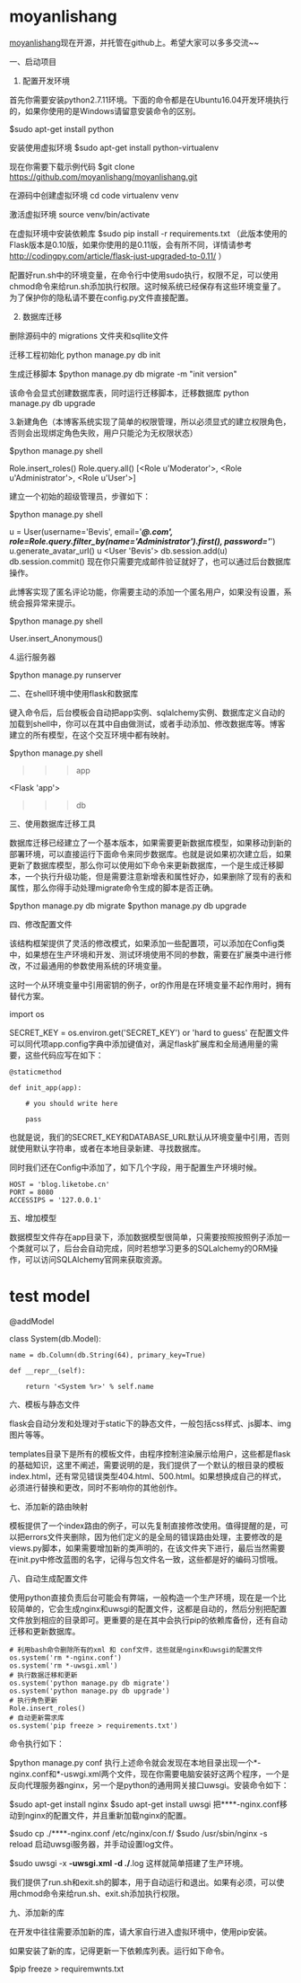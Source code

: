 # moyanlishang
[moyanlishang](https://github.com/moyanlishang/moyanlishang)现在开源，并托管在github上。希望大家可以多多交流~~

一、启动项目


1. 配置开发环境

首先你需要安装python2.7.11环境。下面的命令都是在Ubuntu16.04开发环境执行的，如果你使用的是Windows请留意安装命令的区别。

$sudo apt-get install python

安装使用虚拟环境
$sudo apt-get install python-virtualenv

现在你需要下载示例代码
$git clone https://github.com/moyanlishang/moyanlishang.git

在源码中创建虚拟环境
cd code
virtualenv venv

激活虚拟环境
source venv/bin/activate

在虚拟环境中安装依赖库
$sudo pip install -r requirements.txt （此版本使用的Flask版本是0.10版，如果你使用的是0.11版，会有所不同，详情请参考 http://codingpy.com/article/flask-just-upgraded-to-0.11/ ）

配置好run.sh中的环境变量，在命令行中使用sudo执行，权限不足，可以使用chmod命令来给run.sh添加执行权限。这时候系统已经保存有这些环境变量了。为了保护你的隐私请不要在config.py文件直接配置。

2. 数据库迁移

删除源码中的 migrations 文件夹和sqllite文件 

迁移工程初始化
python manage.py db init

生成迁移脚本
$python manage.py db migrate -m "init version"

该命令会显式创建数据库表，同时运行迁移脚本，迁移数据库
python manage.py db upgrade

3.新建角色（本博客系统实现了简单的权限管理，所以必须显式的建立权限角色，否则会出现绑定角色失败，用户只能沦为无权限状态）

$python manage.py shell

Role.insert_roles()
Role.query.all()
[<Role u'Moderator'>, <Role u'Administrator'>, <Role u'User'>]


建立一个初始的超级管理员，步骤如下：

$python manage.py shell

u = User(username='Bevis', email='*****@**.com', role=Role.query.filter_by(name='Administrator').first(),  password='***')
u.generate_avatar_url()
u
 <User 'Bevis'>
 db.session.add(u)
 db.session.commit()
现在你只需要完成邮件验证就好了，也可以通过后台数据库操作。

此博客实现了匿名评论功能，你需要主动的添加一个匿名用户，如果没有设置，系统会报异常来提示。

$python manage.py shell

User.insert_Anonymous()

4.运行服务器

$python manage.py runserver


二、在shell环境中使用flask和数据库

键入命令后，后台模板会自动把app实例、sqlalchemy实例、数据库定义自动的加载到shell中，你可以在其中自由做测试，或者手动添加、修改数据库等。博客建立的所有模型，在这个交互环境中都有映射。

$python manage.py shell

>>>app

 <Flask 'app'>

 >>> db

 <SQLAlchemy engine='sqlite:////home/moyanlishang/moyanlishang/code/data-dev.sqlite'>


三、使用数据库迁移工具

数据库迁移已经建立了一个基本版本，如果需要更新数据库模型，如果移动到新的部署环境，可以直接运行下面命令来同步数据库。也就是说如果初次建立后，如果更新了数据库模型，那么你可以使用如下命令来更新数据库，一个是生成迁移脚本，一个执行升级功能，但是需要注意新增表和属性好办，如果删除了现有的表和属性，那么你得手动处理migrate命令生成的脚本是否正确。

$python manage.py db migrate
$python manage.py db upgrade


四、修改配置文件

该结构框架提供了灵活的修改模式，如果添加一些配置项，可以添加在Config类中，如果想在生产环境和开发、测试环境使用不同的参数，需要在扩展类中进行修改，不过最通用的参数使用系统的环境变量。

这时一个从环境变量中引用密钥的例子，or的作用是在环境变量不起作用时，拥有替代方案。

import os

SECRET_KEY = os.environ.get('SECRET_KEY') or 'hard to guess'
在配置文件可以同代项app.config字典中添加键值对，满足flask扩展库和全局通用量的需要，这些代码应写在如下：

    @staticmethod

    def init_app(app):

        # you should write here

        pass
也就是说，我们的SECRET_KEY和DATABASE_URL默认从环境变量中引用，否则就使用默认字符串，或者在本地目录新建、寻找数据库。

同时我们还在Config中添加了，如下几个字段，用于配置生产环境时候。

    HOST = 'blog.liketobe.cn'
    PORT = 8080
    ACCESSIPS = '127.0.0.1'


五、增加模型

数据模型文件存在app目录下，添加数据模型很简单，只需要按照按照例子添加一个类就可以了，后台会自动完成，同时若想学习更多的SQLalchemy的ORM操作，可以访问SQLAlchemy官网来获取资源。

# test model

@addModel

class System(db.Model):

    name = db.Column(db.String(64), primary_key=True)

    def __repr__(self):

        return '<System %r>' % self.name
		

六、模板与静态文件

flask会自动分发和处理对于static下的静态文件，一般包括css样式、js脚本、img图片等等。

templates目录下是所有的模板文件，由程序控制渲染展示给用户，这些都是flask的基础知识，这里不阐述，需要说明的是，我们提供了一个默认的根目录的模板index.html，还有常见错误类型404.html、500.html。如果想换成自己的样式，必须进行替换和更改，同时不影响你的其他创作。



七、添加新的路由映射

模板提供了一个index路由的例子，可以先复制直接修改使用。值得提醒的是，可以把errors文件夹删除，因为他们定义的是全局的错误路由处理，主要修改的是views.py脚本，如果需要增加新的类声明的，在该文件夹下进行，最后当然需要在init.py中修改蓝图的名字，记得与包文件名一致，这些都是好的编码习惯哦。



八、自动生成配置文件

使用python直接负责后台可能会有弊端，一般构造一个生产环境，现在是一个比较简单的，它会生成nginx和uwsgi的配置文件，这都是自动的，然后分别把配置文件放到相应的目录即可。更重要的是在其中会执行pip的依赖库备份，还有自动迁移和更新数据库。

    # 利用bash命令删除所有的xml 和 conf文件，这些就是nginx和uwsgi的配置文件
    os.system('rm *-nginx.conf')
    os.system('rm *-uwsgi.xml')
    # 执行数据迁移和更新
    os.system('python manage.py db migrate')
    os.system('python manage.py db upgrade')
    # 执行角色更新
    Role.insert_roles()
    # 自动更新需求库
    os.system('pip freeze > requirements.txt')
命令执行如下：

$python manage.py conf
执行上述命令就会发现在本地目录出现一个*-nginx.conf和*-uswgi.xml两个文件，现在你需要电脑安装好这两个程序，一个是反向代理服务器nginx，另一个是python的通用网关接口uwsgi。安装命令如下：

$sudo apt-get install nginx
$sudo apt-get install uwsgi
把****-nginx.conf移动到nginx的配置文件，并且重新加载nginx的配置。

$sudo cp ./****-nginx.conf /etc/nginx/con.f/
$sudo /usr/sbin/nginx -s reload
启动uwsgi服务器，并手动设置log文件。

$sudo uwsgi -x ****-uwsgi.xml -d ./****.log
这样就简单搭建了生产环境。

我们提供了run.sh和exit.sh的脚本，用于自动运行和退出。如果有必须，可以使用chmod命令来给run.sh、exit.sh添加执行权限。



九、添加新的库

在开发中往往需要添加新的库，请大家自行进入虚拟环境中，使用pip安装。

如果安装了新的库，记得更新一下依赖库列表。运行如下命令。

$pip freeze > requiremwnts.txt
